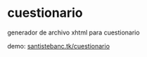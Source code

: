 # cuestionario
generador de archivo xhtml para cuestionario

demo: [santistebanc.tk/cuestionario](http://santistebanc.tk/cuestionario)
